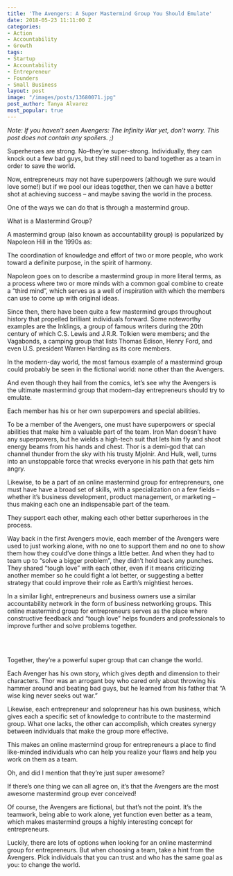 ```yaml
---
title: 'The Avengers: A Super Mastermind Group You Should Emulate'
date: 2018-05-23 11:11:00 Z
categories:
- Action
- Accountability
- Growth
tags:
- Startup
- Accountability
- Entrepreneur
- Founders
- Small Business
layout: post
image: "/images/posts/13680071.jpg"
post_author: Tanya Alvarez
most_popular: true
---
```


*Note: If you haven’t seen Avengers: The Infinity War yet, don’t worry. This post does not contain any spoilers. ;)*

Superheroes are strong. No–they’re super-strong. Individually, they can knock out a few bad guys, but they still need to band together as a team in order to save the world.

Now, entrepreneurs may not have superpowers (although we sure would love some!) but if we pool our ideas together, then we can have a better shot at achieving success – and maybe saving the world in the process.

One of the ways we can do that is through a mastermind group.

What is a Mastermind Group?

A mastermind group (also known as accountability group) is popularized by Napoleon Hill in the 1990s as:

The coordination of knowledge and effort of two or more people, who work toward a definite purpose, in the spirit of harmony.

Napoleon goes on to describe a mastermind group in more literal terms, as a process where two or more minds with a common goal combine to create a “third mind”, which serves as a well of inspiration with which the members can use to come up with original ideas.

Since then, there have been quite a few mastermind groups throughout history that propelled brilliant individuals forward. Some noteworthy examples are the Inklings, a group of famous writers during the 20th century of which C.S. Lewis and J.R.R. Tolkien were members; and the Vagabonds, a camping group that lists Thomas Edison, Henry Ford, and even U.S. president Warren Harding as its core members.

In the modern-day world, the most famous example of a mastermind group could probably be seen in the fictional world: none other than the Avengers.

And even though they hail from the comics, let’s see why the Avengers is the ultimate mastermind group that modern-day entrepreneurs should try to emulate.

Each member has his or her own superpowers and special abilities.

To be a member of the Avengers, one must have superpowers or special abilities that make him a valuable part of the team. Iron Man doesn’t have any superpowers, but he wields a high-tech suit that lets him fly and shoot energy beams from his hands and chest. Thor is a demi-god that can channel thunder from the sky with his trusty Mjolnir. And Hulk, well, turns into an unstoppable force that wrecks everyone in his path that gets him angry.

Likewise, to be a part of an online mastermind group for entrepreneurs, one must have have a broad set of skills, with a specialization on a few fields – whether it’s business development, product management, or marketing – thus making each one an indispensable part of the team.

They support each other, making each other better superheroes in the process.

Way back in the first Avengers movie, each member of the Avengers were used to just working alone, with no one to support them and no one to show them how they could’ve done things a little better. And when they had to team up to “solve a bigger problem”, they didn’t hold back any punches. They shared “tough love” with each other, even if it means criticizing another member so he could fight a lot better, or suggesting a better strategy that could improve their role as Earth’s mightiest heroes.

In a similar light, entrepreneurs and business owners use a similar accountability network in the form of business networking groups. This online mastermind group for entrepreneurs serves as the place where constructive feedback and “tough love” helps founders and professionals to improve further and solve problems together.

<br>&nbsp;

Together, they’re a powerful super group that can change the world.

Each Avenger has his own story, which gives depth and dimension to their characters. Thor was an arrogant boy who cared only about throwing his hammer around and beating bad guys, but he learned from his father that “A wise king never seeks out war.”

Likewise, each entrepreneur and solopreneur has his own business, which gives each a specific set of knowledge to contribute to the mastermind group. What one lacks, the other can accomplish, which creates synergy between individuals that make the group more effective.

This makes an online mastermind group for entrepreneurs a place to find like-minded individuals who can help you realize your flaws and help you work on them as a team.

Oh, and did I mention that they’re just super awesome?

If there’s one thing we can all agree on, it’s that the Avengers are the most awesome mastermind group ever conceived!

Of course, the Avengers are fictional, but that’s not the point. It’s the teamwork, being able to work alone, yet function even better as a team, which makes mastermind groups a highly interesting concept for entrepreneurs.

Luckily, there are lots of options when looking for an online mastermind group for entrepreneurs. But when choosing a team, take a hint from the Avengers. Pick individuals that you can trust and who has the same goal as you: to change the world.